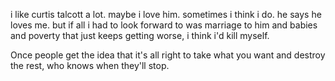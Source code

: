 i like curtis talcott a lot. maybe i love him. sometimes i think i do. he says he loves me. but if all i had to look forward to was marriage to him and babies and poverty that just keeps getting worse, i think i'd kill myself.

Once people get the idea that it's all right to take what you want and destroy the rest, who knows when they'll stop.